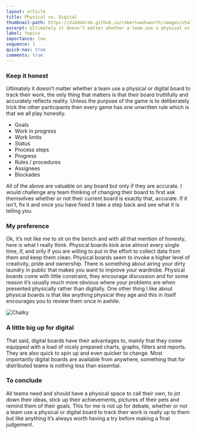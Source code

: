 ```yaml
---
layout: article
title: Physical vs. Digital
thumbnail-path: https://dibdobrob.github.io/robertwadsworth/images/chalk.png
excerpt: Ultimately it doesn’t matter whether a team use a physical or digital board to track their work but that doesn't mean I don't have a favourite.
label: topics
importance: low
sequence: 1
quick-nav: true
comments: true
---
```


### Keep it honest

Ultimately it doesn’t matter whether a team use a physical or digital board to track their work, the only thing that matters is that their board truthfully and accurately reflects reality. Unless the purpose of the game is to deliberately trick the other participants then every game has one unwritten rule which is that we all play honestly.  
  
* Goals  
* Work in progress  
* Work limits  
* Status  
* Process steps  
* Progress  
* Rules / procedures  
* Assignees  
* Blockades  

All of the above are valuable on any board but only if they are accurate. I would challenge any team thinking of changing their board to first ask themselves whether or not their current board is exactly that, accurate. If it isn’t, fix it and once you have fixed it take a step back and see what it is telling you.

### My preference
Ok, it’s not like me to sit on the bench and with all that mention of honesty, here is what I really think. Physical boards kick arse almost every single time, if, and only if you are willing to put in the effort to collect data from them and keep them clean. Physical boards seem to invoke a higher level of creativity, pride and ownership. There is something about airing your dirty laundry in public that makes you want to improve your wardrobe. 
Physical boards come with little constraint, they encourage discussion and for some reason it’s usually much more obvious where your problems are when presented physically rather than digitally. One other thing I like about physical boards is that like anything physical they age and this in itself encourages you to review them once in awhile.

![Chalky](https://dibdobrob.github.io/robertwadsworth/images/chalk.png)

### A little big up for digital
That said, digital boards have their advantages to, mainly that they come equipped with a load of nicely prepared charts, graphs, filters and reports. They are also quick to spin up and even quicker to change. Most importantly digital boards are available from anywhere, something that for distributed teams is nothing less than essential.

### To conclude
All teams need and should have a physical space to call their own, to jot down their ideas, stick up their achievements,  pictures of their pets and remind them of their goals. This for me is not up for debate, whether or not a team use a physical or digital board to track their work is really up to them but like anything it’s always worth having a try before making a final judgement.
